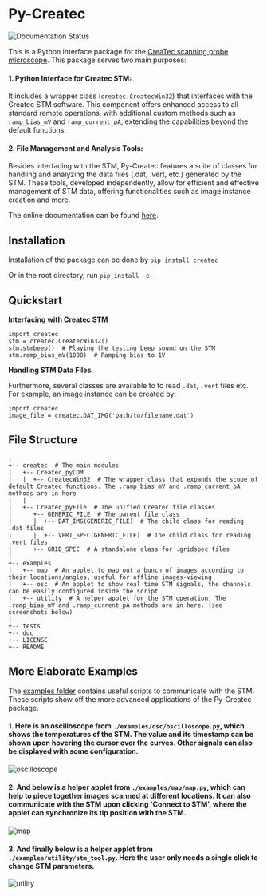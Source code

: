 # Py-Createc

![Documentation Status](https://readthedocs.org/projects/py-createc/badge/?version=latest)

This is a Python interface package for the [CreaTec scanning probe microscope](https://www.createc.de/LT-STMAFM). This package serves two main purposes:

#### 1. **Python Interface for Createc STM**: 
It includes a wrapper class (`createc.CreatecWin32`) that interfaces with the Createc STM software. This component offers enhanced access to all standard remote operations, with additional custom methods such as `ramp_bias_mV` and `ramp_current_pA`, extending the capabilities beyond the default functions.

#### 2. **File Management and Analysis Tools**: 
Besides interfacing with the STM, Py-Createc features a suite of classes for handling and analyzing the data files (.dat, .vert, etc.) generated by the STM. These tools, developed independently, allow for efficient and effective management of STM data, offering functionalities such as image instance creation and more.

The online documentation can be found [here](https://py-createc.readthedocs.io).

## Installation

Installation of the package can be done by ```pip install createc```

Or in the root directory, run
```pip install -e .```


## Quickstart

**Interfacing with Createc STM**

```
import createc
stm = createc.CreatecWin32()
stm.stmbeep()  # Playing the testing beep sound on the STM
stm.ramp_bias_mV(1000)  # Ramping bias to 1V
```
**Handling STM Data Files**

Furthermore, several classes are available to to read ``.dat``, ``.vert`` files etc.
For example, an image instance can be created by:

```
import createc
image_file = createc.DAT_IMG('path/to/filename.dat')
```

## File Structure

```
.
+-- createc  # The main modules
|   +-- Createc_pyCOM  
|   |  +-- CreatecWin32  # The wrapper class that expands the scope of default Createc functions. The .ramp_bias_mV and .ramp_current_pA methods are in here
|   |
|   +-- Createc_pyFile  # The unified Createc file classes
|      +-- GENERIC_FILE  # The parent file class
|      |  +-- DAT_IMG(GENERIC_FILE)  # The child class for reading .dat files
|      |  +-- VERT_SPEC(GENERIC_FILE)  # The child class for reading .vert files
|      +-- GRID_SPEC  # A standalone class for .gridspec files
|
+-- examples
|   +-- map  # An applet to map out a bunch of images according to their locations/angles, useful for offline images-viewing
|   +-- osc  # An applet to show real time STM signals, the channels can be easily configured inside the script
|   +-- utility  # A helper applet for the STM operation, The .ramp_bias_mV and .ramp_current_pA methods are in here. (see screenshots below)
|
+-- tests
+-- doc
+-- LICENSE
+-- README
```

## More Elaborate Examples

The [examples folder](https://github.com/chenxu2394/py_createc/tree/main/examples) contains useful scripts to communicate with the STM.
These scripts show off the more advanced applications of the Py-Createc package.

#### 1. Here is an oscilloscope from `./examples/osc/oscilloscope.py`, which shows the temperatures of the STM. The value and its timestamp can be shown upon hovering the cursor over the curves. Other signals can also be displayed with some configuration.

![oscilloscope](./doc/osc.png)

#### 2. And below is a helper applet from `./examples/map/map.py`, which can help to piece together images scanned at different locations. It can also communicate with the STM upon clicking 'Connect to STM', where the applet can synchronize its tip position with the STM.

![map](./doc/map.gif)

#### 3. And finally below is a helper applet from `./examples/utility/stm_tool.py`. Here the user only needs a single click to change STM parameters.

![utility](./doc/stmutil.png)
